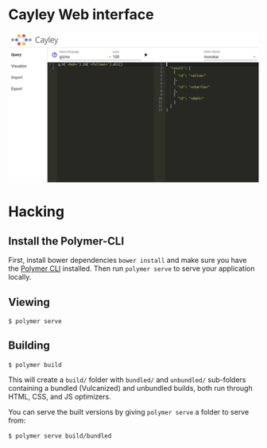 # Cayley Web interface

<img src="img/screens/s01.png?raw=true" alt="UI" />

# Hacking

## Install the Polymer-CLI

First, install bower dependencies `bower install` and make sure you have the [Polymer CLI](https://www.npmjs.com/package/polymer-cli) installed. Then run `polymer serve` to serve your application locally.

## Viewing

```
$ polymer serve
```

## Building

```
$ polymer build
```

This will create a `build/` folder with `bundled/` and `unbundled/` sub-folders
containing a bundled (Vulcanized) and unbundled builds, both run through HTML,
CSS, and JS optimizers.

You can serve the built versions by giving `polymer serve` a folder to serve
from:

```
$ polymer serve build/bundled
```
